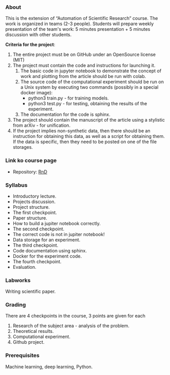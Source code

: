 ### About
This is the extension of “Automation of Scientific Research” course. The work is organized in teams (2-3 people). Students will prepare weekly presentation of the team's work: 5 minutes presentation + 5 minutes discussion with other students.

**Criteria for the project**:
1. The entire project must be on GitHub under an OpenSource license (MIT)
2. The project must contain the code and instructions for launching it.
   1. The basic code in jupyter notebook to demonstrate the concept of work and plotting from the article should be run with colab. 
   2. The source code of the computational experiment should be run on a Unix system by executing two commands (possibly in a special docker image):
       * python3 train.py - for training models.
       * python3 test.py - for testing, obtaining the results of the experiment.
   3. The documentation for the code is sphinx.
3. The project should contain the manuscript of the article using a stylistic from arXiv - for unification.
4. If the project implies non-synthetic data, then there should be an instruction for obtaining this data, as well as a script for obtaining them. If the data is specific, then they need to be posted on one of the file storages.

### Link ko course page

- Repository: [RnD](https://github.com/Intelligent-Systems-Phystech/CreationOfIntelligentSystems)

### Syllabus
* Introductory lecture.
* Projects discussion.
* Project structure.
* The first checkpoint.
* Paper structure.
* How to build a jupiter notebook correctly.
* The second checkpoint.
* The correct code is not in jupiter notebook!
* Data storage for an experiment.
* The third checkpoint.
* Code documentation using sphinx.
* Docker for the experiment code.
* The fourth checkpoint.
* Evaluation.

### Labworks
Writing scientific paper.

### Grading
There are 4 checkpoints in the course, 3 points are given for each
1. Research of the subject area - analysis of the problem. 
2. Theoretical results.
3. Computational experiment.
4. Github project.

### Prerequisites
Machine learning, deep learning, Python.